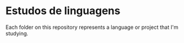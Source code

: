 # Estudos de linguagens

Each folder on this repository represents a language or project that I'm studying.

